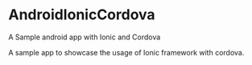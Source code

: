 # AndroidIonicCordova
A Sample android app with Ionic and Cordova


A sample app to showcase the usage of Ionic framework with cordova. 



